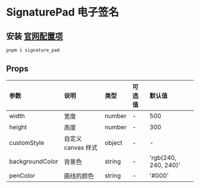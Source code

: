 # SignaturePad 电子签名

## 安装 [官网配置项](https://github.com/szimek/signature_pad)
``` js
pnpm i signature_pad
```

## Props

| 参数      | 说明                                            | 类型   | 可选值 | 默认值    |
| :-------- | :---------------------------------------------- | :----- | :----- | :-------- |
| width | 宽度                                        | number | -      | 500 |
| height   | 高度                                        | number | -      | 300 |
| customStyle    | 自定义 canvas 样式                                        | object | -      | -         |
| backgroundColor       | 背景色                            | string | -      | 'rgb(240, 240, 240)'  |
| penColor       | 画线的颜色                                    | string | -      | '#000'        |